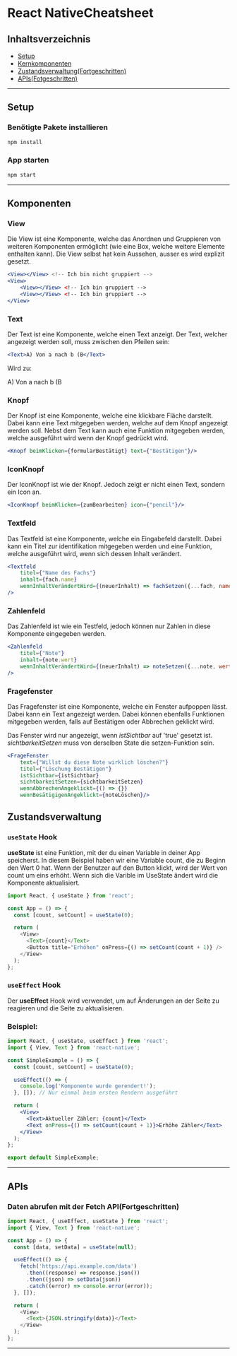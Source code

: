 # React NativeCheatsheet

## Inhaltsverzeichnis
- [Setup](#setup)
- [Kernkomponenten](#komponenten)
- [Zustandsverwaltung(Fortgeschritten)](#zustandsverwaltung)
- [APIs(Fotgeschritten)](#apis)
---

## Setup

### Benötigte Pakete installieren 
```bash
npm install
```

### App starten
```bash
npm start
```

---

## Komponenten

### View

Die View ist eine Komponente, welche das Anordnen und Gruppieren von weiteren Komponenten ermöglicht (wie eine Box, welche weitere Elemente enthalten kann).
Die View selbst hat kein Aussehen, ausser es wird explizit gesetzt.

```jsx 
<View></View> <!-- Ich bin nicht gruppiert -->
<View>
    <View></View> <!-- Ich bin gruppiert -->
    <View></View> <!-- Ich bin gruppiert -->
</View>
```

### Text

Der Text ist eine Komponente, welche einen Text anzeigt. Der Text, welcher angezeigt werden soll, muss zwischen den Pfeilen sein:

```jsx
<Text>A) Von a nach b (B</Text>
```

Wird zu:

A) Von a nach b (B

### Knopf

Der Knopf ist eine Komponente, welche eine klickbare Fläche darstellt. Dabei kann eine Text mitgegeben werden, welche auf dem Knopf angezeigt werden soll. Nebst dem Text kann auch eine Funktion mitgegeben werden, welche ausgeführt wird wenn der Knopf gedrückt wird.

```jsx
<Knopf beimKlicken={formularBestätigt} text={"Bestätigen"}/>
```

### IconKnopf

Der IconKnopf ist wie der Knopf. Jedoch zeigt er nicht einen Text, sondern ein Icon an.

```jsx
<IconKnopf beimKlicken={zumBearbeiten} icon={"pencil"}/>
```

### Textfeld

Das Textfeld ist eine Komponente, welche ein Eingabefeld darstellt. Dabei kann ein Titel zur identifikation mitgegeben werden und eine Funktion, welche ausgeführt wird, wenn sich dessen Inhalt verändert.

```jsx
<Textfeld
    titel={"Name des Fachs"}
    inhalt={fach.name}
    wennInhaltVerändertWird={(neuerInhalt) => fachSetzen({...fach, name: neuerInhalt})}
/>
```

### Zahlenfeld

Das Zahlenfeld ist wie ein Testfeld, jedoch können nur Zahlen in diese Komponente eingegeben werden.

```jsx
<Zahlenfeld
    titel={"Note"}
    inhalt={note.wert}
    wennInhaltVerändertWird={(neuerInhalt) => noteSetzen({...note, wert: neuerInhalt})}
/>
```

### Fragefenster

Das Fragefenster ist eine Komponente, welche ein Fenster aufpoppen lässt. Dabei kann ein Text angezeigt werden.
Dabei können ebenfalls Funktionen mitgegeben werden, falls auf Bestätigen oder Abbrechen geklickt wird.

Das Fenster wird nur angezeigt, wenn _istSichtbar_ auf 'true' gesetzt ist. _sichtbarkeitSetzen_ muss von derselben State die setzen-Funktion sein.

```jsx
<FrageFenster
    text={"Willst du diese Note wirklich löschen?"}
    titel={"Löschung Bestätigen"}
    istSichtbar={istSichtbar}
    sichtbarkeitSetzen={sichtbarkeitSetzen}
    wennAbbrechenAngeklickt={() => {}}
    wennBesätigigenAngeklickt={noteLöschen}/>
```

## Zustandsverwaltung

### `useState` Hook
<b>useState</b> ist eine Funktion, mit der du einen Variable in deiner App speicherst. In diesem Beispiel haben wir eine Variable count, die zu Beginn den Wert 0 hat. Wenn der Benutzer auf den Button klickt, wird der Wert von count um eins erhöht.
Wenn sich die Varible im UseState ändert wird die Komponente aktualisiert.
```javascript
import React, { useState } from 'react';

const App = () => {
  const [count, setCount] = useState(0);

  return (
    <View>
      <Text>{count}</Text>
      <Button title="Erhöhen" onPress={() => setCount(count + 1)} />
    </View>
  );
};
```

### `useEffect` Hook 

Der <b>useEffect</b> Hook wird verwendet, um auf Änderungen an der Seite zu reagieren und die Seite zu aktualisieren.

### Beispiel:

```jsx
import React, { useState, useEffect } from 'react';
import { View, Text } from 'react-native';

const SimpleExample = () => {
  const [count, setCount] = useState(0);

  useEffect(() => {
    console.log('Komponente wurde gerendert!');
  }, []); // Nur einmal beim ersten Rendern ausgeführt

  return (
    <View>
      <Text>Aktueller Zähler: {count}</Text>
      <Text onPress={() => setCount(count + 1)}>Erhöhe Zähler</Text>
    </View>
  );
};

export default SimpleExample;
```

---

## APIs

### Daten abrufen mit der Fetch API(Fortgeschritten)
```javascript
import React, { useEffect, useState } from 'react';
import { View, Text } from 'react-native';

const App = () => {
  const [data, setData] = useState(null);

  useEffect(() => {
    fetch('https://api.example.com/data')
      .then((response) => response.json())
      .then((json) => setData(json))
      .catch((error) => console.error(error));
  }, []);

  return (
    <View>
      <Text>{JSON.stringify(data)}</Text>
    </View>
  );
};
```

---
